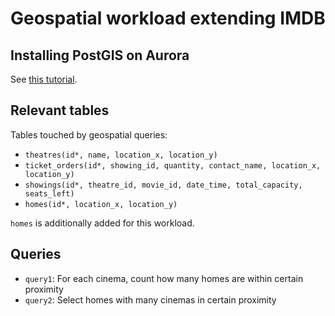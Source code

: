 # Geospatial workload extending IMDB

## Installing PostGIS on Aurora

See [this tutorial](https://docs.aws.amazon.com/AmazonRDS/latest/AuroraUserGuide/Appendix.PostgreSQL.CommonDBATasks.PostGIS.html).

## Relevant tables

Tables touched by geospatial queries:

- `theatres(id*, name, location_x, location_y)`
- `ticket_orders(id*, showing_id, quantity, contact_name, location_x, location_y)`
- `showings(id*, theatre_id, movie_id, date_time, total_capacity, seats_left)`
- `homes(id*, location_x, location_y)`

`homes` is additionally added for this workload.

## Queries

- `query1`: For each cinema, count how many homes are within certain proximity
- `query2`: Select homes with many cinemas in certain proximity
